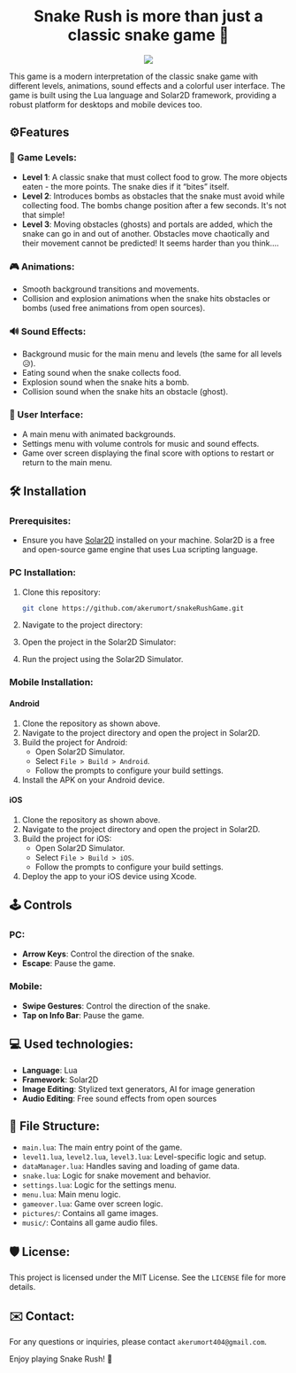 <h1 align="center">Snake Rush is more than just a classic snake game 🐍</h1>

<p align="center"><img src="https://socialify.git.ci/akerumort/snake-rush-game/image?description=1&font=Jost&language=1&name=1&owner=1&pattern=Brick%20Wall&theme=Dark"></p>

This game is a modern interpretation of the classic snake game with different levels, animations, sound effects and a colorful user interface. The game is built using the Lua language and Solar2D framework, providing a robust platform for desktops and mobile devices too.

## ⚙️Features

### 💢 Game Levels:
*   **Level 1**: A classic snake that must collect food to grow. The more objects eaten - the more points. The snake dies if it “bites” itself.
*   **Level 2**: Introduces bombs as obstacles that the snake must avoid while collecting food. The bombs change position after a few seconds. It's not that simple!
*   **Level 3**: Moving obstacles (ghosts) and portals are added, which the snake can go in and out of another. Obstacles move chaotically and their movement cannot be predicted! It seems harder than you think....

### 🎮 Animations:
- Smooth background transitions and movements.
- Collision and explosion animations when the snake hits obstacles or bombs (used free animations from open sources). 

### 🔊 Sound Effects:
- Background music for the main menu and levels (the same for all levels 😥).
- Eating sound when the snake collects food.
- Explosion sound when the snake hits a bomb.
- Collision sound when the snake hits an obstacle (ghost).

### 🎨 User Interface:
- A main menu with animated backgrounds.
- Settings menu with volume controls for music and sound effects.
- Game over screen displaying the final score with options to restart or return to the main menu.

## 🛠️ Installation

### Prerequisites:
- Ensure you have [Solar2D](https://solar2d.com/) installed on your machine. Solar2D is a free and open-source game engine that uses Lua scripting language.

### PC Installation:
1. Clone this repository:
    ```sh
    git clone https://github.com/akerumort/snakeRushGame.git
    ```
2. Navigate to the project directory:
 
3. Open the project in the Solar2D Simulator:

4. Run the project using the Solar2D Simulator.

### Mobile Installation:
#### Android
1. Clone the repository as shown above.
2. Navigate to the project directory and open the project in Solar2D.
3. Build the project for Android:
    - Open Solar2D Simulator.
    - Select `File > Build > Android`.
    - Follow the prompts to configure your build settings.
4. Install the APK on your Android device.

#### iOS
1. Clone the repository as shown above.
2. Navigate to the project directory and open the project in Solar2D.
3. Build the project for iOS:
    - Open Solar2D Simulator.
    - Select `File > Build > iOS`.
    - Follow the prompts to configure your build settings.
4. Deploy the app to your iOS device using Xcode.

## 🕹 Controls

### PC:
- **Arrow Keys**: Control the direction of the snake.
- **Escape**: Pause the game.

### Mobile:
- **Swipe Gestures**: Control the direction of the snake.
- **Tap on Info Bar**: Pause the game.

## 💻 Used technologies:
- **Language**: Lua
- **Framework**: Solar2D
- **Image Editing**: Stylized text generators, AI for image generation
- **Audio Editing**: Free sound effects from open sources

## 🔗 File Structure:
- `main.lua`: The main entry point of the game.
- `level1.lua`, `level2.lua`, `level3.lua`: Level-specific logic and setup.
- `dataManager.lua`: Handles saving and loading of game data.
- `snake.lua`: Logic for snake movement and behavior.
- `settings.lua`: Logic for the settings menu.
- `menu.lua`: Main menu logic.
- `gameover.lua`: Game over screen logic.
- `pictures/`: Contains all game images.
- `music/`: Contains all game audio files.

## 🛡️ License:
This project is licensed under the MIT License. See the `LICENSE` file for more details.

## ✉️ Contact:
For any questions or inquiries, please contact `akerumort404@gmail.com`.

Enjoy playing Snake Rush! 💜
